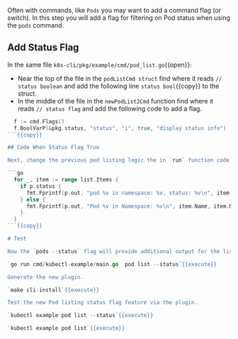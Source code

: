 Often with commands, like `Pods` you may want to add a command flag (or switch). In this step you will add a flag for filtering on Pod status when using the `pods` command.

## Add Status Flag

In the same file `k8s-cli/pkg/example/cmd/pod_list.go`{{open}}:

- Near the top of the file in the `podListCmd struct` find where it reads `// status boolean` and add the following line `status bool`{{copy}} to the struct.
- In the middle of the file in the `newPodList2Cmd` function find where it reads `// status flag` and add the following code to add a flag.

```go
  f := cmd.Flags()
  f.BoolVarP(&pkg.status, "status", "i", true, "display status info")
```{{copy}}

## Code When Status Flag True

Next, change the previous pod listing logic the in `run` function code for the `for` loop such that when the status flag is true it will provide a different output.

```go
  for _, item := range list.Items {
    if p.status {
      fmt.Fprintf(p.out, "pod %v in namespace: %v, status: %v\n", item.Name, item.Namespace, item.Status.Phase)
    } else {
      fmt.Fprintf(p.out, "Pod %v in Namespace: %v\n", item.Name, item.Namespace)
    }
  }
```{{copy}}

# Test

Now the `pods --status` flag will provide additional output for the list.

`go run cmd/kubectl-example/main.go  pod list --status`{{execute}}

Generate the new plugin.

`make cli-install`{{execute}}

Test the new Pod listing status flag feature via the plugin.

`kubectl example pod list --status`{{execute}}

`kubectl example pod list`{{execute}}
